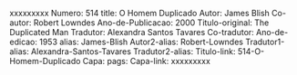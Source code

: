 xxxxxxxxx
Numero: 514
title: O Homem Duplicado
Autor: James Blish
Co-autor: Robert Lowndes
Ano-de-Publicacao: 2000
Titulo-original: The Duplicated Man
Tradutor: Alexandra Santos Tavares
Co-tradutor: 
Ano-de-edicao: 1953
alias: James-Blish
Autor2-alias: Robert-Lowndes
Tradutor1-alias: Alexandra-Santos-Tavares
Tradutor2-alias: 
Titulo-link: 514-O-Homem-Duplicado
Capa: 
pags: 
Capa-link: 
xxxxxxxxx